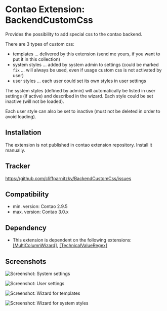 Contao Extension: BackendCustomCss
==================================

Provides the possibility to add special css to the contao backend.

There are 3 types of custom css:
- templates ... delivered by this extension (send me yours, if you want to put it in this collection)
- system styles ... added by system admin to settings (could be marked `fix` ... will always be used, even if usage custom css is not activated by user)
- user styles ... each user could set its own styles in user settings

The system styles (defined by admin) will automatically be listed in user settings (if active) and described in the wizard. Each style could be set inactive (will not be loaded).

Each user style can also be set to inactive (must not be deleted in order to avoid loading).


Installation
------------

The extension is not published in contao extension repository.
Install it manually.


Tracker
-------

https://github.com/cliffparnitzky/BackendCustomCss/issues


Compatibility
-------------

- min. version: Contao 2.9.5
- max. version: Contao 3.0.x


Dependency
----------

- This extension is dependent on the following extensions: [[MultiColumnWizard]](https://contao.org/en/extension-list/view/MultiColumnWizard.html), [[TechnicalValueRegex]](https://github.com/cliffparnitzky/TechnicalValueRegex)


Screenshots
-----------

![Screenshot: System settings](https://raw.github.com/cliffparnitzky/BackendCustomCss/master/screenshot_settings.jpg)

![Screenshot: User settings](https://raw.github.com/cliffparnitzky/BackendCustomCss/master/screenshot_user.jpg)

![Screenshot: Wizard for templates](https://raw.github.com/cliffparnitzky/BackendCustomCss/master/screenshot_user_wizard_templates.jpg)

![Screenshot: Wizard for system styles](https://raw.github.com/cliffparnitzky/BackendCustomCss/master/screenshot_user_wizard_system_styles.jpg)